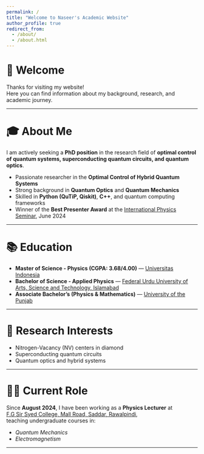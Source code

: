 ```yaml
---
permalink: /
title: "Welcome to Naseer's Academic Website"
author_profile: true
redirect_from: 
  - /about/
  - /about.html
---
```


# 👋 Welcome

Thanks for visiting my website!  
Here you can find information about my background, research, and academic journey.

---

# 🎓 About Me

I am actively seeking a **PhD position** in the research field of **optimal control of quantum systems, superconducting quantum circuits, and quantum optics**.  

- Passionate researcher in the **Optimal Control of Hybrid Quantum Systems**  
- Strong background in **Quantum Optics** and **Quantum Mechanics**  
- Skilled in **Python (QuTiP, Qiskit)**, **C++**, and quantum computing frameworks  
- Winner of the **Best Presenter Award** at the [International Physics Seminar](https://ips2024.snf-unj.ac.id/), June 2024  

---

# 📚 Education

- **Master of Science - Physics (CGPA: 3.68/4.00)** — [Universitas Indonesia](https://www.ui.ac.id/en/)  
- **Bachelor of Science - Applied Physics** — [Federal Urdu University of Arts, Science and Technology, Islamabad](https://fuuastisb.edu.pk/)  
- **Associate Bachelor’s (Physics & Mathematics)** — [University of the Punjab](https://www.pu.edu.pk/)  

---

# 🧪 Research Interests

- Nitrogen-Vacancy (NV) centers in diamond  
- Superconducting quantum circuits  
- Quantum optics and hybrid systems  

---

# 👨‍🏫 Current Role

Since **August 2024**, I have been working as a **Physics Lecturer** at  
[F.G Sir Syed College, Mall Road, Saddar, Rawalpindi](https://fgssc.edu.pk/),  
teaching undergraduate courses in:  
- *Quantum Mechanics*  
- *Electromagnetism*  

---

